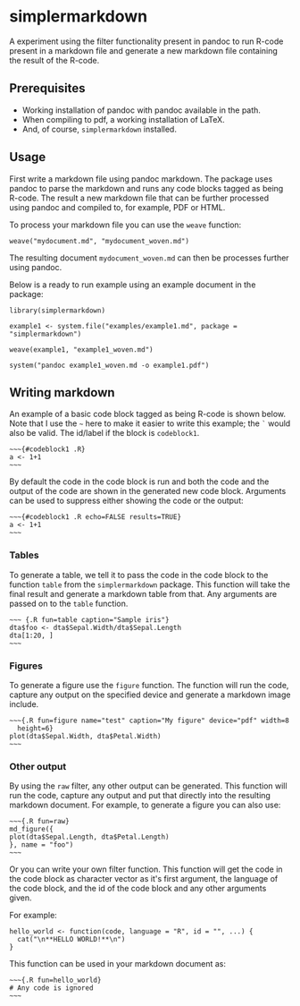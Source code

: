 simplermarkdown
===============================================================================

A experiment using the filter functionality present in pandoc to run
R-code present in a markdown file and generate a new markdown file containing
the result of the R-code.

## Prerequisites

- Working installation of pandoc with pandoc available in the path. 
- When compiling to pdf, a working installation of LaTeX.
- And, of course, `simplermarkdown` installed.


## Usage

First write a markdown file using pandoc markdown.  The package uses pandoc to
parse the markdown and runs any code blocks tagged as being R-code. The result a
new markdown file that can be further processed using pandoc and compiled to,
for example, PDF or HTML.

To process your markdown file you can use the `weave` function:

```
weave("mydocument.md", "mydocument_woven.md")
```

The resulting document `mydocument_woven.md` can then be processes further using
pandoc. 

Below is a ready to run example using an example document in the package:

```
library(simplermarkdown)

example1 <- system.file("examples/example1.md", package = "simplermarkdown")

weave(example1, "example1_woven.md")

system("pandoc example1_woven.md -o example1.pdf")
```



## Writing markdown


An example of a basic code block tagged as being R-code is shown below. Note
that I use the `~` here to make it easier to write this example; the `` ` `` 
would also be valid.  The id/label if the block is `codeblock1`.  

```
~~~{#codeblock1 .R}
a <- 1+1
~~~
```

By default the code in the code block is run and both the code and the output of
the code are shown in the generated new code block. Arguments can be used to
suppress either showing the code or the output:

```
~~~{#codeblock1 .R echo=FALSE results=TRUE}
a <- 1+1
~~~
```


### Tables

To generate a table, we tell it to pass the code in the code block to the
function `table` from the `simplermarkdown` package. This function will take the
final result and generate a markdown table from that. Any arguments are passed
on to the `table` function.

```
~~~ {.R fun=table caption="Sample iris"}
dta$foo <- dta$Sepal.Width/dta$Sepal.Length
dta[1:20, ]
~~~
```


### Figures

To generate a figure use the `figure` function. The function will run the code,
capture any output on the specified device and generate a markdown image
include.

```
~~~{.R fun=figure name="test" caption="My figure" device="pdf" width=8 
  height=6}
plot(dta$Sepal.Width, dta$Petal.Width)
~~~
```

### Other output

By using the `raw` filter, any other output can be generated. This function will
run the code, capture any output and put that directly into the resulting
markdown document. For example, to generate a figure you can also use:


```
~~~{.R fun=raw}
md_figure({
plot(dta$Sepal.Length, dta$Petal.Length)
}, name = "foo")
~~~
```

Or you can write your own filter function. This function will get the code in
the code block as character vector as it's first argument, the language of the
code block, and the id of the code block and any other arguments given. 

For example:

```
hello_world <- function(code, language = "R", id = "", ...) {
  cat("\n**HELLO WORLD!**\n")
}
```

This function can be used in your markdown document as:

```
~~~{.R fun=hello_world}
# Any code is ignored
~~~
```


